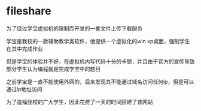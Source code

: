 # fileshare
为了绕过学宝虚拟机的限制而开发的一套文件上传下载服务

学宝是我校的一款辅助教学类软件，他提供一个虚拟化的win xp桌面，强制学生在其中完成作业

但是学宝的体验并不好，在虚拟机内写代码十分的卡顿，并且由于官方的宣传导致部分学生认为编程就是完成学宝中的题目

之前学宝是一直不能使用外网的，后来发现其不能通过域名访问任何ip，但是可以通过ip地址访问

为了造福我校的广大学生，因此花费了一天的时间搭建了该网站
